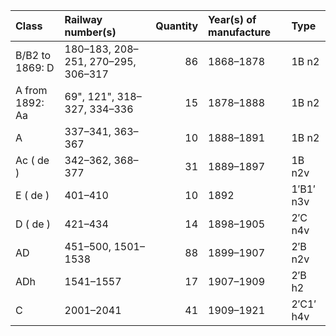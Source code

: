 | Class           | Railway number(s)                  |   Quantity | Year(s) of manufacture   | Type      |
|:----------------|:-----------------------------------|-----------:|:-------------------------|:----------|
| B/B2 to 1869: D | 180–183, 208–251, 270–295, 306–317 |         86 | 1868–1878                | 1B n2     |
| A from 1892: Aa | 69", 121", 318–327, 334–336        |         15 | 1878–1888                | 1B n2     |
| A               | 337–341, 363–367                   |         10 | 1888–1891                | 1B n2     |
| Ac ( de )       | 342–362, 368–377                   |         31 | 1889–1897                | 1B n2v    |
| E ( de )        | 401–410                            |         10 | 1892                     | 1′B1′ n3v |
| D ( de )        | 421–434                            |         14 | 1898–1905                | 2′C n4v   |
| AD              | 451–500, 1501–1538                 |         88 | 1899–1907                | 2′B n2v   |
| ADh             | 1541–1557                          |         17 | 1907–1909                | 2′B h2    |
| C               | 2001–2041                          |         41 | 1909–1921                | 2′C1′ h4v |